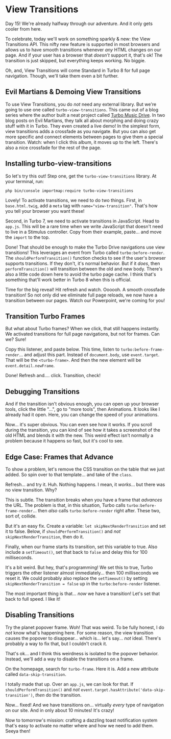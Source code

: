 # View Transitions

Day 15! We're already halfway through our adventure. And it only gets cooler from
here.

To celebrate, today we'll work on something sparkly & new: the View
Transitions API. This nifty new feature is supported in most browsers and allows us
to have smooth transitions whenever *any* HTML changes on our page. And if your
user has a browser that *doesn't* support it, that's ok! The transition is just
skipped, but everything keeps working. No biggie.

Oh, and, View Transitions will come Standard in Turbo 8 for full page navigation.
Though, we'll take them even a bit further.

## Evil Martians & Demoing View Transitions

To use View Transitions, you do *not* need any external library. But we're going
to use one called `turbo-view-transitions`. This came out of a blog series
where the author built a neat project called [Turbo Music Drive](https://github.com/palkan/turbo-music-drive).
In two blog posts on Evil Martians, they talk all about morphing and doing
crazy stuff with it in Turbo. They even created a live demo! In the simplest form,
view transitions adds a crossfade as you navigate. But you can also get more specific
and connect elements between pages to give them a special transition. Watch: when
I click this album, it moves up to the left. There's also a nice crossfade for the
rest of the page.

## Installing turbo-view-transitions

So let's try this out! Step one, get the `turbo-view-transitions` library. At
your terminal, run:

```terminal
php bin/console importmap:require turbo-view-transitions
```

Lovely! To activate transitions, we need to do two things. First, in `base.html.twig`,
add a `meta` tag with `name="view-transition"`. That's how you tell your browser
you want these!

Second, in Turbo 7, we need to activate transitions in JavaScript. Head to `app.js`.
This will be a rare time when we write JavaScript that doesn't need to live in a
Stimulus controller. Copy from their example, paste... and move the `import` to the
top.

Done! That should be enough to make the Turbo Drive navigations use view
transitions! This leverages an event from Turbo called `turbo:before-render`. The
`shouldPerformTransition()` function checks to see if the user's browser supports
transitions. If they don't, it's normal behavior. But if it *does*, then
`performTransition()` will transition between the old and new body. There's also
a little code down here to avoid the turbo page cache. I think that's something
that'll work better in Turbo 8 when this is official.

Time for the big reveal! Hit refresh and watch. Oooooh. A smooth
crossfade transition! So not only did we eliminate full page reloads, we now have
a transition between our pages. Watch our Powerpoint, we're coming for you!

## Transition Turbo Frames

But what about Turbo frames? When we click, that still happens instantly. We
activated transitions for full page navigations, but not for frames. Can we?
Sure!

Copy this listener, and paste below. This time, listen to
`turbo:before-frame-render`... and adjust this part. Instead of `document.body`,
use `event.target`. That will be the `<turbo-frame>`. And then the new
element will be `event.detail.newFrame`.

Done! Refresh and.... click. Transition, check!

## Debugging Transitions

And if the transition isn't obvious enough, you can open up your browser tools,
click the little "...", go to "more tools", then Animations. It looks like I already
had it open. Here, you can change the speed of your animations.

Now... it's super obvious. You can even see how it works. If you scroll during
the transition, you can kind of see how it takes a screenshot of the old HTML and
blends it with the new. This weird effect isn't normally a problem because it
happens so fast, but it's cool to see.

## Edge Case: Frames that Advance

To show a problem, let's remove the CSS transition on the table that we just
added. So spin over to that template... and take of the `class`.

Refresh... and try it. Huh. Nothing happens. I mean, it *works*... but there was
no view transition. Why?

This is subtle. The transition breaks when you have a frame that *advances* the URL.
The problem is that, in this situation, Turbo calls `turbo:before-frame-render`...
then *also* calls `turbo:before-render` right after. These two, sort of, collide.

But it's an easy fix. Create a variable: `let skipNextRenderTransition` and set
it to false. Below, if `shouldPerformTransition()` and *not* `skipNextRenderTransition`,
then do it.

Finally, when our frame starts its transition, set this variable to true. Also
include a `setTimeout()`, set that back to `false` and delay this for 100
milliseconds.

It's a bit weird. But hey, that's programming! We set this to true, Turbo triggers
the other listener almost immediately... then 100 milliseconds we reset it. We could
probably also replace the `setTimeout()` by setting `skipNextRenderTransition = false`
up in the `turbo:before-render` listener.

The most important thing is that... *now* we have a transition! Let's set that back
to full speed. I like it!

## Disabling Transitions

Try the planet popover frame. Woh! That was weird. To be fully honest, I do *not*
know what's happening here. For some reason, the view transition causes the popover
to disappear... which is... let's say... *not* ideal. There's probably a way to fix
that, but I couldn't crack it.

That's ok... and I think this weirdness is isolated to the popover behavior.
Instead, we'll add a way to disable the transitions on a frame.

On the homepage, search for `turbo-frame`. Here it is. Add a new attribute called
`data-skip-transition`.

I totally made that up. Over an `app.js`, we can look for that. If
`shouldPerformTransition()` and *not* `event.target.hasAttribute('data-skip-transition')`,
*then* do the transition.

Now... fixed! And we have transitions on... virtually *every* type of navigation
on our site. And in only about 10 minutes! It's crazy!

Now to tomorrow's mission: crafting a dazzling toast notification system that's
easy to activate no matter where and how we need to add them. Seeya then!
